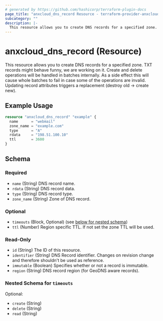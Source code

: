 ```yaml
---
# generated by https://github.com/hashicorp/terraform-plugin-docs
page_title: "anxcloud_dns_record Resource - terraform-provider-anxcloud"
subcategory: ""
description: |-
  This resource allows you to create DNS records for a specified zone. TXT records might behave funny, we are working on it. Create and delete operations will be handled in batches internally. As a side effect this will cause whole batches to fail in case some of the operations are invalid. Updating record attributes triggers a replacement (destroy old -> create new).
---
```


# anxcloud_dns_record (Resource)

This resource allows you to create DNS records for a specified zone. TXT records might behave funny, we are working on it. Create and delete operations will be handled in batches internally. As a side effect this will cause whole batches to fail in case some of the operations are invalid. Updating record attributes triggers a replacement (destroy old -> create new).

## Example Usage

```terraform
resource "anxcloud_dns_record" "example" {
  name      = "webmail"
  zone_name = "example.com"
  type      = "A"
  rdata     = "198.51.100.10"
  ttl       = 3600
}
```

<!-- schema generated by tfplugindocs -->
## Schema

### Required

- `name` (String) DNS record name.
- `rdata` (String) DNS record data.
- `type` (String) DNS record type.
- `zone_name` (String) Zone of DNS record.

### Optional

- `timeouts` (Block, Optional) (see [below for nested schema](#nestedblock--timeouts))
- `ttl` (Number) Region specific TTL. If not set the zone TTL will be used.

### Read-Only

- `id` (String) The ID of this resource.
- `identifier` (String) DNS Record identifier. Changes on revision change and therefore shouldn't be used as reference.
- `immutable` (Boolean) Specifies whether or not a record is immutable.
- `region` (String) DNS record region (for GeoDNS aware records).

<a id="nestedblock--timeouts"></a>
### Nested Schema for `timeouts`

Optional:

- `create` (String)
- `delete` (String)
- `read` (String)


